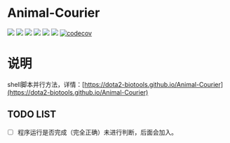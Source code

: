 # Animal-Courier

[![](https://img.shields.io/github/license/dota2-BioTools/Animal-Courier.svg)](https://github.com/dota2-BioTools/Animal-Courier/blob/master/LICENSE)
![](https://img.shields.io/circleci/project/github/dota2-BioTools/Animal-Courier/master.svg)
![](https://img.shields.io/github/tag-date/dota2-biotools/animal-courier.svg)
![](https://img.shields.io/github/last-commit/dota2-BioTools/Animal-Courier.svg)
[![](https://anaconda.org/btrspg/animal-courier/badges/version.svg)](https://anaconda.org/btrspg/animal-courier)
[![](https://anaconda.org/btrspg/animal-courier/badges/downloads.svg)](https://anaconda.org/btrspg/animal-courier)
[![codecov](https://codecov.io/gh/dota2-BioTools/Animal-Courier/branch/master/graph/badge.svg)](https://codecov.io/gh/dota2-BioTools/Animal-Courier)

# 说明

shell脚本并行方法，详情：[https://dota2-biotools.github.io/Animal-Courier](https://dota2-biotools.github.io/Animal-Courier)

## TODO LIST

- [ ] 程序运行是否完成（完全正确）未进行判断，后面会加入。